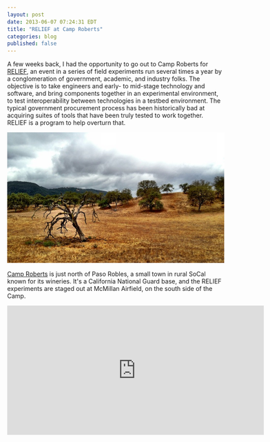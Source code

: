 ```yaml
---
layout: post
date: 2013-06-07 07:24:31 EDT
title: "RELIEF at Camp Roberts"
categories: blog
published: false
---
```


A few weeks back, I had the opportunity to go out to Camp Roberts for [RELIEF](http://camproberts.org/), an event in a series of field experiments run several times a year by a conglomeration of government, academic, and industry folks. The objective is to take engineers and early- to mid-stage technology and software, and bring components together in an experimental environment, to test interoperability between technologies in a testbed environment. The typical government procurement process has been historically bad at acquiring suites of tools that have been truly tested to work together. RELIEF is a program to help overturn that.

![Camp Roberts](/images/post-images/camp_roberts.jpg)

[Camp Roberts](http://www.calguard.ca.gov/CpRbts/Pages/default.aspx) is just north of Paso Robles, a small town in rural SoCal known for its wineries. It's a California National Guard base, and the RELIEF experiments are staged out at McMillan Airfield, on the south side of the Camp.

<iframe width='596' height='300' frameBorder='0' src='http://a.tiles.mapbox.com/v3/colemanm.map-h3n78ecg.html#15/35.725/-120.775'></iframe>



